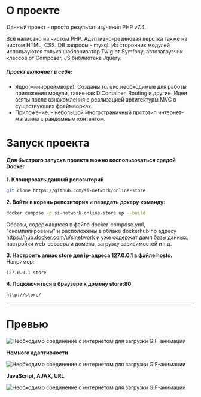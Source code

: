 # О проекте
Данный проект - просто результат изучения PHP v7.4.

Всё написано на чистом PHP. Адаптивно-резиновая верстка также на чистом HTML, CSS. DB запросы - mysql.
Из сторонних модулей используются только шаблонизатор Twig от Symfony, автозагрузчик классов от Composer, JS библиотека Jquery.

##### Проект включает в себя:
* Ядро(минифреймворк). Созданы только необходимые для работы приложения модули, такие как DIContainer, Routing и другие. Идеи взяты после ознакомления с реализацией архитектуры MVC в существующих фреймворках.
* Приложение, - небольшой многостраничный прототип интернет-магазина с рандомным контентом.

# Запуск проекта
#### Для быстрого запуска проекта можно воспользоваться средой Docker

**1. Клонировать данный репозиторий**
```bash
git clone https://github.com/si-network/online-store
```

**2. Войти в корень репозитория и передать докеру команду:**
```bash
docker compose -p si-network-online-store up --build
```
Образы, содержащиеся в файле docker-compose.yml, "скомпилированы" и расположены в облаке dockerhub по адресу https://hub.docker.com/u/sinetwork и уже содержат дамп базы данных, настройки web-сервера и домена, загрузку зависимостей и т.д.

**3. Настроить алиас store для ip-адреса 127.0.0.1 в файле hosts.**
Например:
```
127.0.0.1 store
```
**4. Подключиться в браузере к домену store:80**
```URL
http://store/
```

---


# Превью


![Необходимо соединение с интернетом для загрузки GIF-анимации](https://user-images.githubusercontent.com/80700865/168495899-8075d2bf-677b-470b-8443-b29f8ece13ba.gif)

**Немного адаптивности**

![Необходимо соединение с интернетом для загрузки GIF-анимации](https://user-images.githubusercontent.com/80700865/168496158-749b73b9-fe22-4b53-ad65-3d643527462f.gif)

**JavaScript, AJAX, URL**

![Необходимо соединение с интернетом для загрузки GIF-анимации](https://user-images.githubusercontent.com/80700865/168495994-8d13c523-f238-4bc6-94fc-53ea69d6a05e.gif)
